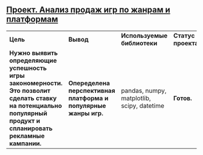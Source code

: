 ## <a href="https://praktikum.yandex.ru/data-analyst/" target="_blank"><b>Проект. Анализ продаж игр по жанрам и платформам</b></a>



<table>
<tr>
<td><b>Цель</b></td>
<td><b>Вывод</b></td>
<td><b>Используемые библиотеки</b></td>
<td><b>Статус проекта</b></td>
<tr>
<td><b>Нужно выявить определяющие успешность игры закономерности. Это позволит сделать ставку на потенциально популярный продукт и спланировать рекламные кампании.</b></td>
<td><b>Опеределена перспективная платформа и популярные жанры игр.</b></a></td>
<td>pandas, numpy, matplotlib, scipy, datetime</td>
<td><b>Готов.</b></td>
<tr>
